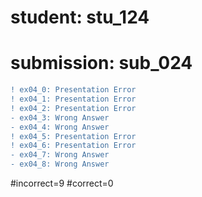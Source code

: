 # student: stu_124
# submission: sub_024

```diff
! ex04_0: Presentation Error
! ex04_1: Presentation Error
! ex04_2: Presentation Error
- ex04_3: Wrong Answer
- ex04_4: Wrong Answer
! ex04_5: Presentation Error
! ex04_6: Presentation Error
- ex04_7: Wrong Answer
- ex04_8: Wrong Answer
```
#incorrect=9
#correct=0
